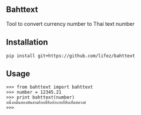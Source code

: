 
## Bahttext
Tool to convert currency number to Thai text number

## Installation
```
pip install git+https://github.com/lifez/bahttext
```

## Usage

```
>>> from bahttext import bahttext
>>> number = 12345.21
>>> print bahttext(number)
หนึ่งหมื่นสองพันสามร้อยสี่สิบห้าบาทยี่สิบเอ็ดสตางค์
>>> 
```
